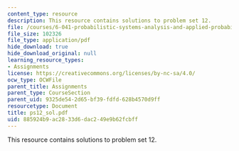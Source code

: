 ```yaml
---
content_type: resource
description: This resource contains solutions to problem set 12.
file: /courses/6-041-probabilistic-systems-analysis-and-applied-probability-spring-2006/885924b9ac2833d6dac249e9b62fcbff_ps12_sol.pdf
file_size: 102326
file_type: application/pdf
hide_download: true
hide_download_original: null
learning_resource_types:
- Assignments
license: https://creativecommons.org/licenses/by-nc-sa/4.0/
ocw_type: OCWFile
parent_title: Assignments
parent_type: CourseSection
parent_uid: 9325de54-2d65-bf39-fdfd-628b4570d9ff
resourcetype: Document
title: ps12_sol.pdf
uid: 885924b9-ac28-33d6-dac2-49e9b62fcbff
---
```

This resource contains solutions to problem set 12.